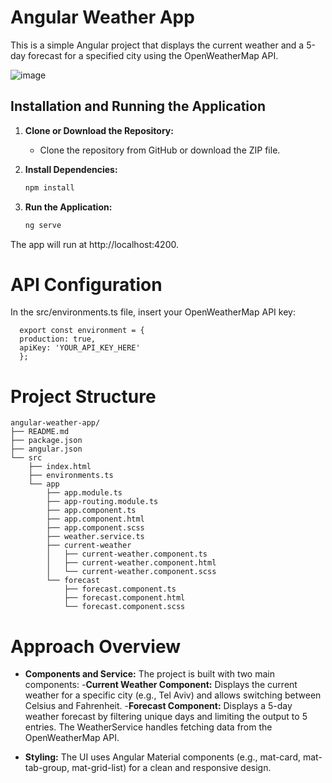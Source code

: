 # Angular Weather App

This is a simple Angular project that displays the current weather and a 5-day forecast for a specified city using the OpenWeatherMap API.

![image](https://github.com/user-attachments/assets/cf78882c-a530-493a-938d-8deb1d27477f)

## Installation and Running the Application

1. **Clone or Download the Repository:**
   - Clone the repository from GitHub or download the ZIP file.

2. **Install Dependencies:**
   ```bash
   npm install
3. **Run the Application:**
   ```bash
   ng serve
The app will run at http://localhost:4200.
# API Configuration
In the src/environments.ts file, insert your OpenWeatherMap API key:

      export const environment = {
      production: true,
      apiKey: 'YOUR_API_KEY_HERE'
      };
     
# Project Structure
```plain text
angular-weather-app/
├── README.md
├── package.json
├── angular.json
└── src
    ├── index.html
    ├── environments.ts
    └── app
        ├── app.module.ts
        ├── app-routing.module.ts
        ├── app.component.ts
        ├── app.component.html
        ├── app.component.scss
        ├── weather.service.ts
        ├── current-weather
        │   ├── current-weather.component.ts
        │   ├── current-weather.component.html
        │   └── current-weather.component.scss
        └── forecast
            ├── forecast.component.ts
            ├── forecast.component.html
            └── forecast.component.scss
```

# Approach Overview
- **Components and Service:**
      The project is built with two main components:
        -**Current Weather Component:** Displays the current weather for a specific city (e.g., Tel Aviv) and allows switching between Celsius and Fahrenheit.
        -**Forecast Component:** Displays a 5-day weather forecast by filtering unique days and limiting the output to 5 entries.
      The WeatherService handles fetching data from the OpenWeatherMap API.

- **Styling:**
The UI uses Angular Material components (e.g., mat-card, mat-tab-group, mat-grid-list) for a clean and responsive design.

  





